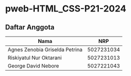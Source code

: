 # pweb-HTML_CSS-P21-2024

## Daftar Anggota

| Nama                        | NRP           |
|-----------------------------|---------------|
| Agnes Zenobia Griselda Petrina | 5027231034    |
| Riskiyatul Nur Oktarani            | 5027231013   |
| George David Nebore          | 5027221043  |
